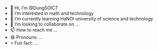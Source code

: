 - 👋 Hi, I’m @DungSOICT
- 👀 I’m interested in math and technology
- 🌱 I’m currently learning HaNOI university of science and technology
- 💞️ I’m looking to collaborate on ...
- 📫 How to reach me ...
- 😄 Pronouns: ...
- ⚡ Fun fact: ...

<!---
Sunluffy641/Sunluffy641 is a ✨ special ✨ repository because its `README.md` (this file) appears on your GitHub profile.
You can click the Preview link to take a look at your changes.
--->
